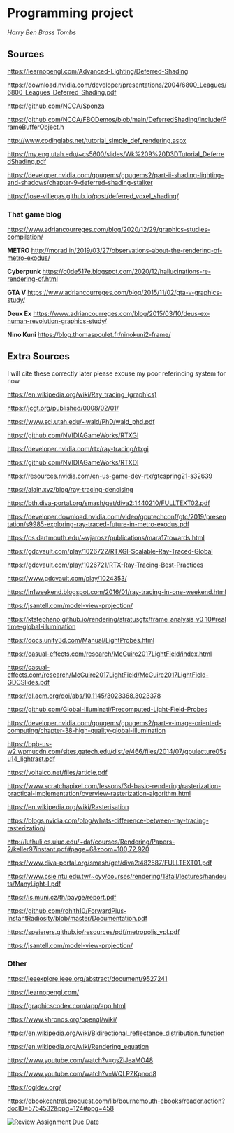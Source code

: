 # Programming project
*Harry Ben Brass Tombs*

## Sources

https://learnopengl.com/Advanced-Lighting/Deferred-Shading

https://download.nvidia.com/developer/presentations/2004/6800_Leagues/6800_Leagues_Deferred_Shading.pdf

https://github.com/NCCA/Sponza

https://github.com/NCCA/FBODemos/blob/main/DeferredShading/include/FrameBufferObject.h

http://www.codinglabs.net/tutorial_simple_def_rendering.aspx

https://my.eng.utah.edu/~cs5600/slides/Wk%209%20D3DTutorial_DeferredShading.pdf

https://developer.nvidia.com/gpugems/gpugems2/part-ii-shading-lighting-and-shadows/chapter-9-deferred-shading-stalker

https://jose-villegas.github.io/post/deferred_voxel_shading/



### That game blog

https://www.adriancourreges.com/blog/2020/12/29/graphics-studies-compilation/

**METRO** http://morad.in/2019/03/27/observations-about-the-rendering-of-metro-exodus/

**Cyberpunk** https://c0de517e.blogspot.com/2020/12/hallucinations-re-rendering-of.html

**GTA V** https://www.adriancourreges.com/blog/2015/11/02/gta-v-graphics-study/

**Deux Ex** https://www.adriancourreges.com/blog/2015/03/10/deus-ex-human-revolution-graphics-study/

**Nino Kuni** https://blog.thomaspoulet.fr/ninokuni2-frame/

## Extra Sources

I will cite these correctly later please excuse my poor referincing system for now

https://en.wikipedia.org/wiki/Ray_tracing_(graphics)

https://jcgt.org/published/0008/02/01/

https://www.sci.utah.edu/~wald/PhD/wald_phd.pdf

https://github.com/NVIDIAGameWorks/RTXGI

https://developer.nvidia.com/rtx/ray-tracing/rtxgi

https://github.com/NVIDIAGameWorks/RTXDI

https://resources.nvidia.com/en-us-game-dev-rtx/gtcspring21-s32639

https://alain.xyz/blog/ray-tracing-denoising

https://bth.diva-portal.org/smash/get/diva2:1440210/FULLTEXT02.pdf

https://developer.download.nvidia.com/video/gputechconf/gtc/2019/presentation/s9985-exploring-ray-traced-future-in-metro-exodus.pdf

https://cs.dartmouth.edu/~wjarosz/publications/mara17towards.html

https://gdcvault.com/play/1026722/RTXGI-Scalable-Ray-Traced-Global

https://gdcvault.com/play/1026721/RTX-Ray-Tracing-Best-Practices

https://www.gdcvault.com/play/1024353/

https://in1weekend.blogspot.com/2016/01/ray-tracing-in-one-weekend.html

https://jsantell.com/model-view-projection/

https://ktstephano.github.io/rendering/stratusgfx/frame_analysis_v0_10#realtime-global-illumination

https://docs.unity3d.com/Manual/LightProbes.html

https://casual-effects.com/research/McGuire2017LightField/index.html

https://casual-effects.com/research/McGuire2017LightField/McGuire2017LightField-GDCSlides.pdf

https://dl.acm.org/doi/abs/10.1145/3023368.3023378

https://github.com/Global-Illuminati/Precomputed-Light-Field-Probes

https://developer.nvidia.com/gpugems/gpugems2/part-v-image-oriented-computing/chapter-38-high-quality-global-illumination

https://bpb-us-w2.wpmucdn.com/sites.gatech.edu/dist/e/466/files/2014/07/gpulecture05su14_lightrast.pdf

https://voltaico.net/files/article.pdf

https://www.scratchapixel.com/lessons/3d-basic-rendering/rasterization-practical-implementation/overview-rasterization-algorithm.html

https://en.wikipedia.org/wiki/Rasterisation

https://blogs.nvidia.com/blog/whats-difference-between-ray-tracing-rasterization/

http://luthuli.cs.uiuc.edu/~daf/courses/Rendering/Papers-2/keller97instant.pdf#page=6&zoom=100,72,920

https://www.diva-portal.org/smash/get/diva2:482587/FULLTEXT01.pdf

https://www.csie.ntu.edu.tw/~cyy/courses/rendering/13fall/lectures/handouts/ManyLight-I.pdf

https://is.muni.cz/th/payge/report.pdf

https://github.com/rohith10/ForwardPlus-InstantRadiosity/blob/master/Documentation.pdf

https://speierers.github.io/resources/pdf/metropolis_vpl.pdf

https://jsantell.com/model-view-projection/


### Other

https://ieeexplore.ieee.org/abstract/document/9527241

https://learnopengl.com/

https://graphicscodex.com/app/app.html

https://www.khronos.org/opengl/wiki/

https://en.wikipedia.org/wiki/Bidirectional_reflectance_distribution_function

https://en.wikipedia.org/wiki/Rendering_equation

https://www.youtube.com/watch?v=gsZiJeaMO48

https://www.youtube.com/watch?v=WQLPZKpnod8

https://ogldev.org/

https://ebookcentral.proquest.com/lib/bournemouth-ebooks/reader.action?docID=5754532&ppg=124#ppg=458






[![Review Assignment Due Date](https://classroom.github.com/assets/deadline-readme-button-22041afd0340ce965d47ae6ef1cefeee28c7c493a6346c4f15d667ab976d596c.svg)](https://classroom.github.com/a/RM1pL2Qm)
